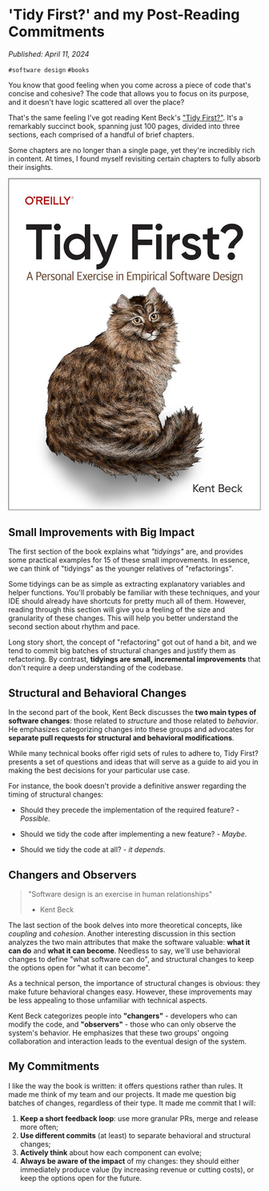 # 'Tidy First?' and my Post-Reading Commitments

*Published: April 11, 2024*

`#software design` `#books`

You know that good feeling when you come across a piece of code that's concise 
and cohesive? The code that allows you to focus on its purpose, and it 
doesn't have logic scattered all over the place?

That's the same feeling I've got reading Kent Beck's 
["Tidy First?"](https://www.oreilly.com/library/view/tidy-first/9781098151232/). 
It's a remarkably succinct book, spanning just 100 pages, divided into three sections,
each comprised of a handful of brief chapters.

Some chapters are no longer than a single page, yet they're incredibly rich in content. 
At times, I found myself revisiting certain chapters to fully absorb their insights.

![img](../img/tidy-first_book.jpeg)

## Small Improvements with Big Impact

The first section of the book explains what _"tidyings"_ are, and provides some 
practical examples for 15 of these small improvements. In essence, we can think of 
"tidyings" as the younger relatives of "refactorings".

Some tidyings can be as simple as extracting explanatory variables and helper functions. 
You'll probably be familiar with these techniques, and your IDE should already have 
shortcuts for pretty much all of them. However, reading through this section 
will give you a feeling of the size and granularity of these changes. 
This will help you better understand the second section about rhythm and pace.

Long story short, the concept of "refactoring" got out of hand a bit, and 
we tend to commit big batches of structural changes and justify them as refactoring.
By contrast, **tidyings are small, incremental improvements** that don't 
require a deep understanding of the codebase.

## Structural and Behavioral Changes

In the second part of the book, Kent Beck discusses the **two main types of 
software changes**: those related to _structure_ and those related to _behavior_. 
He emphasizes categorizing changes into these groups and advocates for 
**separate pull requests for structural and behavioral modifications**.

While many technical books offer rigid sets of rules to adhere to, 
Tidy First? presents a set of questions and ideas that will serve as a guide 
to aid you in making the best decisions for your particular use case.

For instance, the book doesn't provide a definitive answer regarding the 
timing of structural changes: 

- Should they precede the implementation of the required feature? - _Possible_. 

- Should we tidy the code after implementing a new feature? - _Maybe_. 

- Should we tidy the code at all? - _it depends_.

## Changers and Observers

> "Software design is an exercise in human relationships"
>
> - Kent Beck

The last section of the book delves into more theoretical concepts, 
like _coupling_ and _cohesion_. Another interesting discussion in 
this section analyzes the two main attributes that make the software valuable:
**what it can do** and **what it can become**. 
Needless to say, we'll use behavioral changes to define "what software can do", 
and structural changes to keep the options open for "what it can become".

As a technical person, the importance of structural changes is obvious: 
they make future behavioral changes easy. However, these improvements 
may be less appealing to those unfamiliar with technical aspects.

Kent Beck categorizes people into **"changers"** - developers who can modify the code,
and **"observers"** - those who can only observe the system's behavior. 
He emphasizes that these two groups' ongoing collaboration and interaction 
leads to the eventual design of the system.

## My Commitments

I like the way the book is written: it offers questions rather than rules. 
It made me think of my team and our projects. It made me question big batches of changes,
regardless of their type. It made me commit that I will:

1. **Keep a short feedback loop**: use more granular PRs, merge and release more often;
2. **Use different commits** (at least) to separate behavioral and structural changes;
3. **Actively think** about how each component can evolve;
4. **Always be aware of the impact** of my changes: they should either immediately produce value
(by increasing revenue or cutting costs), or keep the options open for the future.
